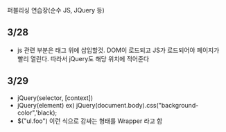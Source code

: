 퍼블리싱 연습장(순수 JS, JQuery 등)

## 3/28

- js 관련 부분은 </body> 태그 위에 삽입할것. DOM이 로드되고 JS가 로드되어야 페이지가 빨리 열린다.
  따라서 jQuery도 해당 위치에 적어준다

## 3/29

- jQuery(selector, [context])
- jQuery(element) ex) jQuery(document.body).css("background-color",'black);
- $("ul.foo") 이런 식으로 감싸는 형태를 Wrapper 라고 함
